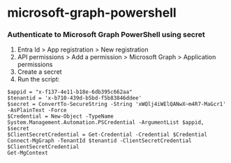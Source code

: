# microsoft-graph-powershell

### Authenticate to Microsoft Graph PowerShell using secret
1. Entra Id > App registration > New registration
2. API permissions > Add a permission > Microsoft Graph > Application permissions
3. Create a secret
4. Run the script:
```pwsh
$appid = "x-f137-4e11-b18e-6db395c662aa"
$tenantid = 'x-b710-439d-b5bd-f5b83846ddee'
$secret = ConvertTo-SecureString -String 'xWQlj4iWElQANwX~m4R7-MaGcr1' -AsPlainText -Force
$Credential = New-Object -TypeName System.Management.Automation.PSCredential -ArgumentList $appid, $secret
$ClientSecretCredential = Get-Credential -Credential $Credential
Connect-MgGraph -TenantId $tenantid -ClientSecretCredential $ClientSecretCredential
Get-MgContext
``` 
